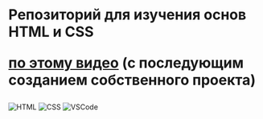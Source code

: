 <h1>Репозиторий для изучения основ HTML и CSS 

[по этому видео](https://www.youtube.com/watch?v=mU6anWqZJcc&t) (с последующим созданием собственного проекта)</h1>

![HTML](https://img.shields.io/badge/HTML5-F07427?style=for-the-badge&logo=html5&logoColor=white)
![CSS](https://img.shields.io/badge/CSS3-52A7FC?style=for-the-badge&logo=css3&logoColor=white)
![VSCode](https://img.shields.io/badge/Visual_Studio_Code-0078D4?style=for-the-badge&logo=visual%20studio%20code&logoColor=white)

